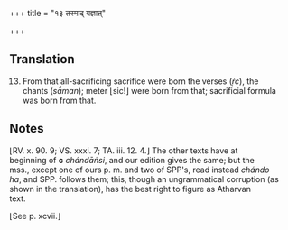 +++
title = "१३ तस्माद् यज्ञात्"

+++
## Translation
13. From that all-sacrificing sacrifice were born the verses (*ṛ́c*), the  
chants (*sā́man*); meter ⌊sic!⌋ were born from that; sacrificial formula  
was born from that.

## Notes
⌊RV. x. 90. 9; VS. xxxi. 7; TA. iii. 12. 4.⌋ The other texts have at  
beginning of **c** *chándāṅsi*, and our edition gives the same; but the  
mss., except one of ours p. m. and two of SPP's, read instead *chándo  
ha*, and SPP. follows them; this, though an ungrammatical corruption (as  
shown in the translation), has the best right to figure as Atharvan  
text.  
  
⌊See p. xcvii.⌋
